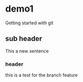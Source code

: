 # demo1

Getting started with git

## sub header

This a new sentence

### header

this is a test for the branch feature

